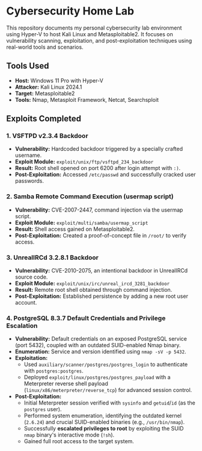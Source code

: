 # Cybersecurity Home Lab

This repository documents my personal cybersecurity lab environment using Hyper-V to host Kali Linux and Metasploitable2. It focuses on vulnerability scanning, exploitation, and post-exploitation techniques using real-world tools and scenarios.

## Tools Used

- **Host:** Windows 11 Pro with Hyper-V
- **Attacker:** Kali Linux 2024.1
- **Target:** Metasploitable2
- **Tools:** Nmap, Metasploit Framework, Netcat, Searchsploit

## Exploits Completed

### 1. VSFTPD v2.3.4 Backdoor

- **Vulnerability:** Hardcoded backdoor triggered by a specially crafted username.
- **Exploit Module:** `exploit/unix/ftp/vsftpd_234_backdoor`
- **Result:** Root shell opened on port 6200 after login attempt with `:)`.
- **Post-Exploitation:** Accessed `/etc/passwd` and successfully cracked user passwords.

### 2. Samba Remote Command Execution (usermap script)

- **Vulnerability:** CVE-2007-2447, command injection via the usermap script.
- **Exploit Module:** `exploit/multi/samba/usermap_script`
- **Result:** Shell access gained on Metasploitable2.
- **Post-Exploitation:** Created a proof-of-concept file in `/root/` to verify access.

### 3. UnrealIRCd 3.2.8.1 Backdoor

- **Vulnerability:** CVE-2010-2075, an intentional backdoor in UnrealIRCd source code.
- **Exploit Module:** `exploit/unix/irc/unreal_ircd_3281_backdoor`
- **Result:** Remote root shell obtained through command injection.
- **Post-Exploitation:** Established persistence by adding a new root user account.

### 4. PostgreSQL 8.3.7 Default Credentials and Privilege Escalation

- **Vulnerability:** Default credentials on an exposed PostgreSQL service (port 5432), coupled with an outdated SUID-enabled Nmap binary.
- **Enumeration:** Service and version identified using `nmap -sV -p 5432`.
- **Exploitation:**
    - Used `auxiliary/scanner/postgres/postgres_login` to authenticate with `postgres:postgres`.
    - Deployed `exploit/linux/postgres/postgres_payload` with a Meterpreter reverse shell payload (`linux/x86/meterpreter/reverse_tcp`) for advanced session control.
- **Post-Exploitation:**
    - Initial Meterpreter session verified with `sysinfo` and `getuid`/`id` (as the `postgres` user).
    - Performed system enumeration, identifying the outdated kernel (`2.6.24`) and crucial SUID-enabled binaries (e.g., `/usr/bin/nmap`).
    - Successfully **escalated privileges to root** by exploiting the SUID `nmap` binary's interactive mode (`!sh`).
    - Gained full root access to the target system.
